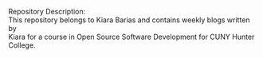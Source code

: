 Repository Description:  
This repository belongs to Kiara Barias and contains weekly blogs written by  
Kiara for a course in Open Source Software Development for CUNY Hunter College.  
